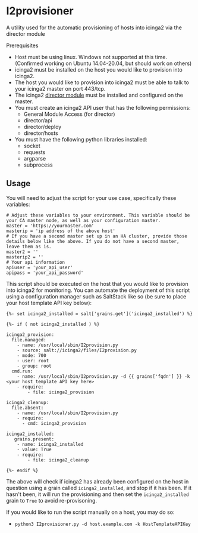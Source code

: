 I2provisioner
=============
A utility used for the automatic provisioning of hosts into icinga2 via the director module

Prerequisites
- Host must be using linux. Windows not supported at this time. (Confirmed working on Ubuntu 14.04-20.04, but should work on others)
- icinga2 must be installed on the host you would like to provision into icinga2.
- The host you would like to provision into icinga2 must be able to talk to your icinga2 master on port 443/tcp.
- The icinga2 [director module](https://github.com/Icinga/icingaweb2-module-director) must be installed and configured on the master.
- You must create an icinga2 API user that has the following permissions:
    - General Module Access (for director)
    - director/api
    - director/deploy
    - director/hosts
- You must have the following python libraries installed:
    - socket
    - requests
    - argparse
    - subprocess
 
Usage
-------------------------
You will need to adjust the script for your use case, specifically these variables:
```
# Adjust these variables to your environment. This variable should be your CA master node, as well as your configuration master.
master = 'https://yourmaster.com'
masterip = 'ip address of the above host'
# If you have a second master set up in an HA cluster, provide those details below like the above. If you do not have a second master, leave them as is.
master2 = ''
masterip2 = ''
# Your api information
apiuser = 'your_api_user'
apipass = 'your_api_password'
```
This script should be executed on the host that you would like to provision into icinga2 for monitoring. You can automate the deployment of this script using a configuration manager such as SaltStack like so (be sure to place your host template API key below):
```
{%- set icinga2_installed = salt['grains.get']('icinga2_installed') %}

{%- if ( not icinga2_installed ) %}

icinga2_provision:
  file.managed:
    - name: /usr/local/sbin/I2provision.py
    - source: salt://icinga2/files/I2provision.py
    - mode: 700
    - user: root
    - group: root
  cmd.run:
    - name: /usr/local/sbin/I2provision.py -d {{ grains['fqdn'] }} -k <your host template API key here>
    - require:
        - file: icinga2_provision

icinga2_cleanup:
  file.absent:
    - name: /usr/local/sbin/I2provision.py
    - require:
      - cmd: icinga2_provision

icinga2_installed:
   grains.present:
    - name: icinga2_installed
    - value: True
    - require:
        - file: icinga2_cleanup

{%- endif %}
```
The above will check if icinga2 has already been configured on the host in question using a grain called `icinga2_installed`, and stop if it has been. If it hasn't been, it will run the provisioning and then set the `icinga2_installed` grain to `True` to avoid re-provisoning.

 If you would like to run the script manually on a host, you may do so:
  - `python3 I2provisioner.py -d host.example.com -k HostTemplateAPIKey`
